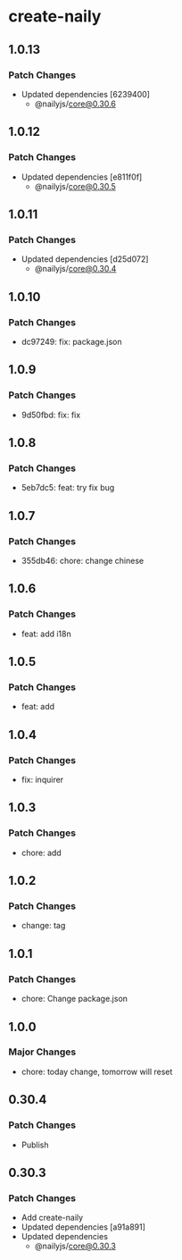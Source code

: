 # create-naily

## 1.0.13

### Patch Changes

- Updated dependencies [6239400]
  - @nailyjs/core@0.30.6

## 1.0.12

### Patch Changes

- Updated dependencies [e811f0f]
  - @nailyjs/core@0.30.5

## 1.0.11

### Patch Changes

- Updated dependencies [d25d072]
  - @nailyjs/core@0.30.4

## 1.0.10

### Patch Changes

- dc97249: fix: package.json

## 1.0.9

### Patch Changes

- 9d50fbd: fix: fix

## 1.0.8

### Patch Changes

- 5eb7dc5: feat: try fix bug

## 1.0.7

### Patch Changes

- 355db46: chore: change chinese

## 1.0.6

### Patch Changes

- feat: add i18n

## 1.0.5

### Patch Changes

- feat: add

## 1.0.4

### Patch Changes

- fix: inquirer

## 1.0.3

### Patch Changes

- chore: add

## 1.0.2

### Patch Changes

- change: tag

## 1.0.1

### Patch Changes

- chore: Change package.json

## 1.0.0

### Major Changes

- chore: today change, tomorrow will reset

## 0.30.4

### Patch Changes

- Publish

## 0.30.3

### Patch Changes

- Add create-naily
- Updated dependencies [a91a891]
- Updated dependencies
  - @nailyjs/core@0.30.3
